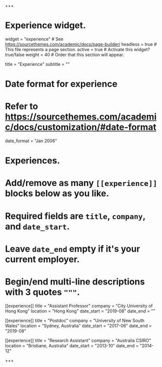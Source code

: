 +++
# Experience widget.
widget = "experience"  # See https://sourcethemes.com/academic/docs/page-builder/
headless = true  # This file represents a page section.
active = true  # Activate this widget? true/false
weight = 40  # Order that this section will appear.

title = "Experience"
subtitle = ""

# Date format for experience
#   Refer to https://sourcethemes.com/academic/docs/customization/#date-format
date_format = "Jan 2006"

# Experiences.
#   Add/remove as many `[[experience]]` blocks below as you like.
#   Required fields are `title`, `company`, and `date_start`.
#   Leave `date_end` empty if it's your current employer.
#   Begin/end multi-line descriptions with 3 quotes `"""`.
[[experience]]
  title = "Assistant Professor"
  company = "City University of Hong Kong"
  location = "Hong Kong"
  date_start = "2019-08"
  date_end = ""

[[experience]]
  title = "Postdoc"
  company = "University of New South Wales"
  location = "Sydney, Australia"
  date_start = "2017-06"
  date_end = "2019-08"

[[experience]]
  title = "Research Assistant"
  company = "Australia CSIRO"
  location = "Brisbane, Australia"
  date_start = "2013-10"
  date_end = "2014-12"

+++
